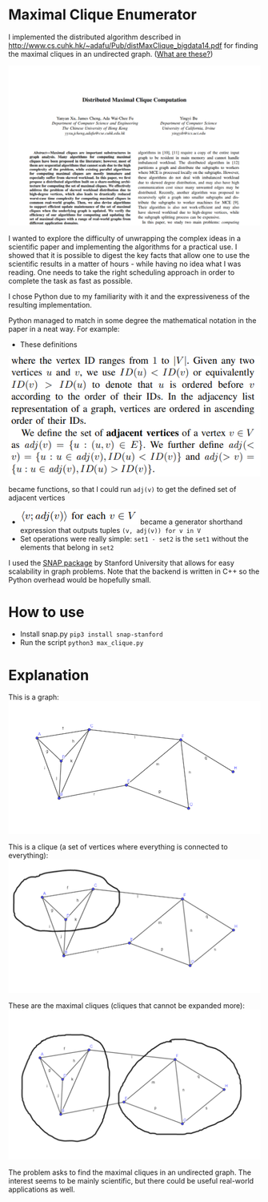 # Maximal Clique Enumerator

I implemented the distributed algorithm described in http://www.cs.cuhk.hk/~adafu/Pub/distMaxClique_bigdata14.pdf for finding the maximal cliques in an undirected graph. ([What are these?](#Explanation))

![paper](assets/paper.png)

I wanted to explore the difficulty of unwrapping the complex ideas in a scientific paper and implementing the algorithms for a practical use. I showed that it is possible to digest the key facts that allow one to use the scientific results in a matter of hours - while having no idea what I was reading. One needs to take the right scheduling approach in order to complete the task as fast as possible.

I chose Python due to my familiarity with it and the expressiveness of the resulting implementation.

Python managed to match in some degree the mathematical notation in the paper in a neat way. For example:

- These definitions

![definitions](assets/definitions.png)

became functions, so that I could run `adj(v)` to get the defined set of adjacent vertices
- ![mathnotation](assets/math_notation.png) became a generator shorthand expression that outputs tuples `(v, adj(v)) for v in V`
- Set operations were really simple: `set1 - set2` is the `set1` without the elements that belong in `set2`

I used the [SNAP package](http://snap.stanford.edu/snappy/index.html) by Stanford University that allows for easy scalability in graph problems. Note that the backend is written in C++ so the Python overhead would be hopefully small.

# How to use

- Install snap.py `pip3 install snap-stanford`
- Run the script `python3 max_clique.py`

# Explanation

This is a graph:
![graph](assets/graph1.png)

This is a clique (a set of vertices where everything is connected to everything):
![graph](assets/graph2.png)

These are the maximal cliques (cliques that cannot be expanded more):
![graph](assets/graph3.png)

The problem asks to find the maximal cliques in an undirected graph. The interest seems to be mainly scientific, but there could be useful real-world applications as well.
